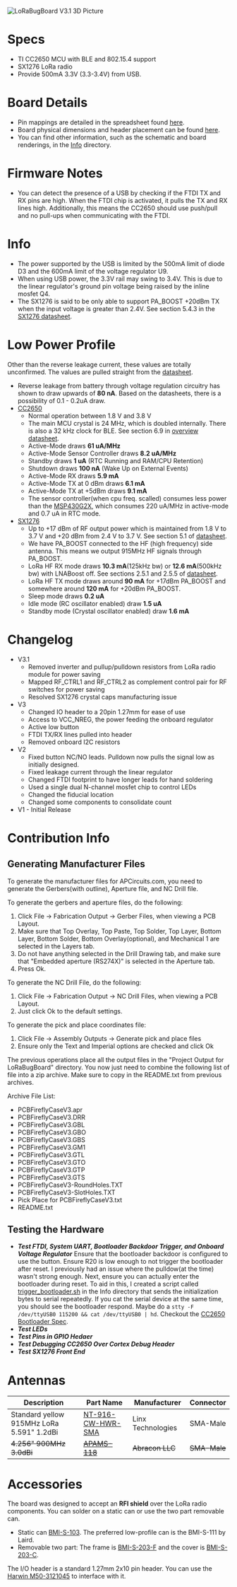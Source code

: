 ![LoRaBugBoard V3.1 3D Picture](Info/LoRaBugBoardV3.1_3D.png)

# Specs
* TI CC2650 MCU with BLE and 802.15.4 support
* SX1276 LoRa radio
* Provide 500mA 3.3V (3.3-3.4V) from USB.

# Board Details
* Pin mappings are detailed in the spreadsheet found [here](https://docs.google.com/spreadsheets/d/1lk55i37ZrpTx_7zy1oA4uAmHo3XsjOCir2L95xEN9fU/edit?usp=sharing).
* Board physical dimensions and header placement can be found [here](https://docs.google.com/drawings/d/1snO6Dwncqp3OL73APsFgQn0SESudZwlPjw8W5KeOZVo/edit?usp=sharing).
* You can find other information, such as the schematic and board renderings, in the [Info](Info/) directory.

# Firmware Notes
* You can detect the presence of a USB by checking if the FTDI TX and RX
  pins are high. When the FTDI chip is activated, it pulls the TX and RX
  lines high.
  Additionally, this means the CC2650 should use push/pull and no pull-ups 
  when communicating with the FTDI.

# Info
* The power supported by the USB is limited by the 500mA limit of diode D3 and the 600mA limit of the voltage regulator U9.
* When using USB power, the 3.3V rail may swing to 3.4V. This is due to the linear regulator's ground pin voltage being raised by the inline mosfet Q4.
* The SX1276 is said to be only able to support PA_BOOST +20dBm TX when the input voltage is greater than 2.4V. See section 5.4.3 in the [SX1276 datasheet][sx1276_datasheet].

# Low Power Profile
Other than the reverse leakage current, these values are totally unconfirmed. The values are pulled straight from the [datasheet][sx1276_datasheet].

* Reverse leakage from battery through voltage regulation circuitry has shown to draw upwards of **80 nA**. Based on the datasheets, there is a possibility of 0.1 - 0.2uA draw.
* [CC2650][cc2650_overview]
    - Normal operation between 1.8 V and 3.8 V
    - The main MCU crystal is 24 MHz, which is doubled internally. There is also a 32 kHz clock for BLE. See section 6.9 in [overview datasheet][cc2650_brief_datasheet].
    - Active-Mode draws **61 uA/MHz**
    - Active-Mode Sensor Controller draws **8.2 uA/MHz**
    - Standby draws **1 uA** (RTC Running and RAM/CPU Retention)
    - Shutdown draws **100 nA** (Wake Up on External Events)
    - Active-Mode RX draws **5.9 mA**
    - Active-Mode TX at 0 dBm draws **6.1 mA**
    - Active-Mode TX at +5dBm draws **9.1 mA**
    - The sensor controller(when cpu freq. scalled) consumes less power than the [MSP430G2X][msp430_overview], which consumes 220 uA/MHz in active-mode and 0.7 uA in RTC mode.
* [SX1276][sx1276_overview]
    - Up to +17 dBm of RF output power which is maintained from 1.8 V to 3.7 V and +20 dBm from 2.4 V to 3.7 V. See section 5.1 of [datasheet][sx1276_datasheet].
    - We have PA_BOOST connected to the HF (high frequency) side antenna. This means we output 915MHz HF signals through PA_BOOST.
    - LoRa HF RX mode draws **10.3 mA**(125kHz bw) or **12.6 mA**(500kHz bw) with LNABoost off. See sections 2.5.1 and 2.5.5 of [datasheet][sx1276_datasheet].
    - LoRa HF TX mode draws around **90 mA** for +17dBm PA_BOOST and somewhere around **120 mA** for +20dBm PA_BOOST.
    - Sleep mode draws **0.2 uA**
    - Idle mode (RC oscillator enabled) draw **1.5 uA**
    - Standby mode (Crystal oscillator enabled) draw **1.6 mA**

# Changelog
* V3.1
    - Removed inverter and pullup/pulldown resistors from LoRa radio module for power saving
    - Mapped RF_CTRL1 and RF_CTRL2 as complement control pair for RF switches for power saving
    - Resolved SX1276 crystal caps manufacturing issue
* V3
    - Changed IO header to a 20pin 1.27mm for ease of use
    - Access to VCC_NREG, the power feeding the onboard regulator
    - Active low button
    - FTDI TX/RX lines pulled into header
    - Removed onboard I2C resistors
* V2
    - Fixed button NC/NO leads. Pulldown now pulls the signal low as initially designed.
    - Fixed leakage current through the linear regulator
    - Changed FTDI footprint to have longer leads for hand soldering
    - Used a single dual N-channel mosfet chip to control LEDs
    - Changed the fiducial location
    - Changed some components to consolidate count
* V1 - Initial Release

# Contribution Info

## Generating Manufacturer Files
To generate the manufacturer files for APCircuits.com, you need to generate the Gerbers(with outline), Aperture file, and NC Drill file.

To generate the gerbers and aperture files, do the following:
1. Click File -> Fabrication Output -> Gerber Files, when viewing a PCB Layout.
2. Make sure that Top Overlay, Top Paste, Top Solder, Top Layer, Bottom Layer, Bottom Solder, Bottom Overlay(optional), and Mechanical 1 are selected in the Layers tab.
3. Do not have anything selected in the Drill Drawing tab, and make sure that "Embedded aperture (RS274X)" is selected in the Aperture tab.
4. Press Ok.

To generate the NC Drill File, do the following:
1. Click File -> Fabrication Output -> NC Drill Files, when viewing a PCB Layout.
2. Just click Ok to the default settings.

To generate the pick and place coordinates file:
1. Click File -> Assembly Outputs -> Generate pick and place files
2. Ensure only the Text and Imperial options are checked and click Ok

The previous operations place all the output files in the "Project Output for LoRaBugBoard" directory.
You now just need to combine the following list of file into a zip archive. Make sure to copy in the
README.txt from previous archives.

Archive File List:

* PCBFireflyCaseV3.apr
* PCBFireflyCaseV3.DRR
* PCBFireflyCaseV3.GBL
* PCBFireflyCaseV3.GBO
* PCBFireflyCaseV3.GBS
* PCBFireflyCaseV3.GM1
* PCBFireflyCaseV3.GTL
* PCBFireflyCaseV3.GTO
* PCBFireflyCaseV3.GTP
* PCBFireflyCaseV3.GTS
* PCBFireflyCaseV3-RoundHoles.TXT
* PCBFireflyCaseV3-SlotHoles.TXT
* Pick Place for PCBFireflyCaseV3.txt
* README.txt

## Testing the Hardware
* ***Test FTDI, System UART, Bootloader Backdoor Trigger, and Onboard Voltage Regulator***
  Ensure that the bootloader backdoor is configured to use the button. Ensure R20 is low enough to not trigger the bootloader after reset.
  I previously had an issue where the pulldow(at the time) wasn't strong enough. Next, ensure you can actually enter the bootloader during reset.
  To aid in this, I created a script called [trigger_bootloader.sh](Info/trigger_bootloader.sh) in the Info directory that sends the initialization
  bytes to serial repeatedly. If you cat the serial device at the same time, you should see the bootloader respond.
  Maybe do a `stty -F /dev/ttyUSB0 115200 && cat /dev/ttyUSB0 | hd`. Checkout the [CC2650 Bootloader Spec][cc2650_bootloader_spec].
* ***Test LEDs***
* ***Test Pins in GPIO Hedaer***
* ***Test Debugging CC2650 Over Cortex Debug Header***
* ***Test SX1276 Front End***

# Antennas

| Description | Part Name   | Manufacturer | Connector |
| ------------| ----------- | ------------ | --------- |
| Standard yellow 915MHz LoRa 5.591" 1.2dBi | [NT-916-CW-HWR-SMA](http://www.linxtechnologies.com/resources/data-guides/ant-916-cw-hwr.pdf) | Linx Technologies | SMA-Male |
| ~~4.256" 900MHz 3.0dBi~~ | ~~[APAMS-118](http://abracon.com/external-antenna/APAMS-118.pdf)~~ | ~~Abracon LLC~~ | ~~SMA-Male~~ |

# Accessories

The board was designed to accept an **RFI shield** over the LoRa radio components.
You can solder on a static can or use the two part removable can.
* Static can [BMI-S-103](http://www.digikey.com/products/en?keywords=BMI-S-103). The preferred low-profile can is the BMI-S-111 by Laird.
* Removable two part: The frame is [BMI-S-203-F](http://www.digikey.com/products/en?keywords=BMI-S-203-F) and the cover is [BMI-S-203-C](http://www.digikey.com/products/en?keywords=BMI-S-203-C).

The I/O header is a standard 1.27mm 2x10 pin header.
You can use the [Harwin M50-3121045](http://www.digikey.com/products/en?keywords=M50-3121045) to interface with it.

[cc2650_overview]: http://www.ti.com/product/CC2650
[cc2650_brief_datasheet]: http://www.ti.com/lit/ds/symlink/cc2650.pdf
[sx1276_overview]: http://www.semtech.com/wireless-rf/rf-transceivers/sx1276/
[sx1276_datasheet]: http://www.semtech.com/images/datasheet/sx1276_77_78_79.pdf
[msp430_overview]: http://www.ti.com/lsds/ti/microcontrollers_16-bit_32-bit/msp/ultra-low_power/msp430g2x_i2x/overview.page
[cc2650_bootloader_spec]: http://www.ti.com/lit/an/swra466a/swra466a.pdf
